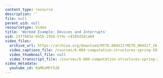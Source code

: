 ```yaml
---
content_type: resource
description: ''
file: null
parent_uid: null
resourcetype: Video
title: 'Worked Example: Devices and Interrupts'
uid: 25f7681e-6b5b-191b-574c-c8185d3dcab9
video_files:
  archive_url: https://archive.org/download/MIT6.004S17/MIT6_004S17_18-02-08-01_300k.mp4
  video_captions_file: /courses/6-004-computation-structures-spring-2017/2d06d3c162fd5802829bec10dacaf59b_0aMDzMhf528.vtt
  video_thumbnail_file: null
  video_transcript_file: /courses/6-004-computation-structures-spring-2017/a8361fb0250a5a4b7147224d9b30cf03_0aMDzMhf528.pdf
video_metadata:
  youtube_id: 0aMDzMhf528
---
```

